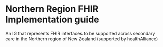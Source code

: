 # Northern Region FHIR Implementation guide

An IG that represents FHIR interfaces to be supported across secondary care in the Northern region of New Zealand (supported by healthAlliance)

